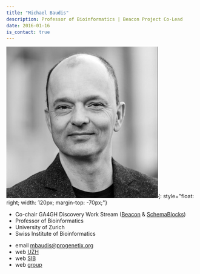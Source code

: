 ```yaml
---
title: "Michael Baudis"
description: Professor of Bioinformatics | Beacon Project Co-Lead
date: 2016-01-16
is_contact: true
---
```


![](/img/people/mbaudis.jpg){: style="float: right; width: 120px; margin-top: -70px;"}

* Co-chair GA4GH Discovery Work Stream ([Beacon](http://genomebeacons.org) & [SchemaBlocks](http://schemablocks.org))
* Professor of Bioinformatics  
* University of Zurich  
* Swiss Institute of Bioinformatics

<!--more-->

* email [mbaudis@progenetix.org](mailto:mbaudis@progenetix.org)  
* web [UZH](https://www.imls.uzh.ch/en/research/baudis.html)  
* web [SIB](https://www.sib.swiss/michael-baudis-group)  
* web [group](https://info.baudisgroup.org)  

